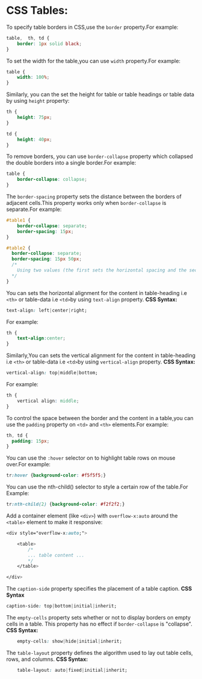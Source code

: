 # CSS Tables:

To specify table borders in CSS,use the `border` property.For example:
```css
table,  th, td {
    border: 1px solid black;
}
```

To set the width for the table,you can use `width` property.For example:
```css
table {
    width: 100%;
}
```

Similarly, you can the set the height for table or table headings or table data by using `height` property:
```css
th {
    height: 75px;
}

td {
    height: 40px;
}
```

To remove borders, you can use `border-collapse` property which collapsed the double borders into a single border.For example:
```css
table {
    border-collapse: collapse;
} 
```

The `border-spacing` property sets the distance between the borders of adjacent cells.This property works only when `border-collapse` is separate.For example:
```css
#table1 {
    border-collapse: separate;
    border-spacing: 15px;
}

#table2 {
  border-collapse: separate;
  border-spacing: 15px 50px;
  /*
    Using two values (the first sets the horizontal spacing and the second sets the vertical spacing).
  */
}
```

You can sets the horizontal alignment for the content in table-heading i.e `<th>` or table-data i.e `<td>`by using `text-align` property.
__CSS Syntax:__
```css
text-align: left|center|right;
```

For example:
```css
th {
    text-align:center;
}
```

Similarly,You can sets the vertical alignment for the content in table-heading i.e `<th>` or table-data i.e `<td>`by using `vertical-align` property.
__CSS Syntax:__
```css
vertical-align: top|middle|bottom;
```

For example:
```css
th {
    vertical align: middle;
}
```

To control the space between the border and the content in a table,you can use the `padding` property on `<td>` and `<th>` elements.For example:
```css
th, td {
  padding: 15px;
}
```

You can use the `:hover` selector on <tr> to highlight table rows on mouse over.For example:
```css
tr:hover {background-color: #f5f5f5;}
```

You can use the nth-child() selector to style a certain row of the table.For Example:
```css
tr:nth-child(2) {background-color: #f2f2f2;}
```

Add a container element (like `<div>`) with `overflow-x:auto` around the `<table>` element to make it responsive:
```css
<div style="overflow-x:auto;">

    <table>
        /*
        ... table content ...
        */
    </table>

</div>
```

The `caption-side` property specifies the placement of a table caption.
__CSS Syntax__
```css
caption-side: top|bottom|initial|inherit;
```

The `empty-cells` property sets whether or not to display borders on empty cells in a table. This property has no effect if `border-collapse` is "collapse".
__CSS Syntax:__
```css
    empty-cells: show|hide|initial|inherit;
```

The `table-layout` property defines the algorithm used to lay out table cells, rows, and columns.
__CSS Syntax:__
```css
    table-layout: auto|fixed|initial|inherit;
```